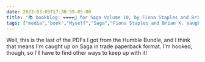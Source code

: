 ---date: 2023-03-05T17:30:59-05:00title: "📚 bookblog: ❤️❤️❤️❤️🖤 for Saga Volume 10, by Fiona Staples and Brian K. Vaughan"tags: ["media","book","Myself","Saga","Fiona Staples and Brian K. Vaughan","comics","Fiona Staples","Brian K. Vaughan"]---Well, this is the last of the PDFs I got from the Humble Bundle, and I think that means I'm caught up on Saga in trade paperback format. I'm hooked, though, so I'll have to find other ways to keep up with it!